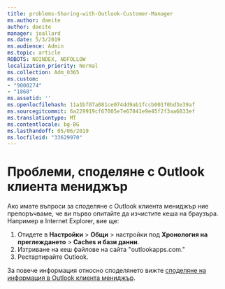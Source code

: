 ```yaml
---
title: problems-Sharing-with-Outlook-Customer-Manager
ms.author: daeite
author: daeite
manager: joallard
ms.date: 5/3/2019
ms.audience: Admin
ms.topic: article
ROBOTS: NOINDEX, NOFOLLOW
localization_priority: Normal
ms.collection: Adm_O365
ms.custom:
- "9000274"
- "1868"
ms.assetid: ''
ms.openlocfilehash: 11a1bf07a081ce074dd9ab1fccb001f0bd3e39af
ms.sourcegitcommit: 6a229919cf67005e7e67841e9e45f2f3aa6833ef
ms.translationtype: MT
ms.contentlocale: bg-BG
ms.lasthandoff: 05/06/2019
ms.locfileid: "33629970"
---
```

# <a name="problems-sharing-with-outlook-customer-manager"></a>Проблеми, споделяне с Outlook клиента мениджър 

Ако имате въпроси за споделяне с Outlook клиента мениджър ние препоръчваме, че ви първо опитайте да изчистите кеша на браузъра. Например в Internet Explorer, вие ще:
1. Отидете в **Настройки** > **Общи** > настройки под **Хронология на преглеждането** > **Caches и бази данни**.
2. Изтриване на кеш файлове на сайта "outlookapps.com."
3. Рестартирайте Outlook.

За повече информация относно споделянето вижте [споделяне на информация в Outlook клиента мениджър](https://support.office.com/article/4f26cc69-67da-4cd5-b344-02d1a4799310%20). 
